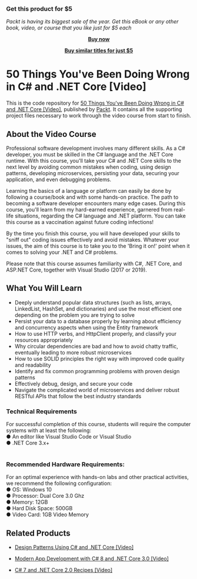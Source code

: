 
### Get this product for $5

<i>Packt is having its biggest sale of the year. Get this eBook or any other book, video, or course that you like just for $5 each</i>


<b><p align='center'>[Buy now](https://packt.link/9781789804683)</p></b>


<b><p align='center'>[Buy similar titles for just $5](https://subscription.packtpub.com/search)</p></b>


# 50 Things You've Been Doing Wrong in C# and .NET Core [Video]
This is the code repository for [50 Things You've Been Doing Wrong in C# and .NET Core [Video]](https://www.packtpub.com/programming/50-things-you-ve-been-doing-wrong-in-c-and-net-core-video), published by [Packt](https://www.packtpub.com/?utm_source=github). It contains all the supporting project files necessary to work through the video course from start to finish.
## About the Video Course
Professional software development involves many different skills. As a C# developer, you must be skilled in the C# language and the .NET Core runtime. With this course, you'll take your C# and .NET Core skills to the next level by avoiding common mistakes when coding, using design patterns, developing microservices, persisting your data, securing your application, and even debugging problems.

Learning the basics of a language or platform can easily be done by following a course/book and with some hands-on practice. The path to becoming a software developer encounters many edge cases. During this course, you'll learn from my hard-earned experience, garnered from real-life situations, regarding the C# language and .NET platform. You can take this course as a vaccination against future coding infections!

By the time you finish this course, you will have developed your skills to "sniff out" coding issues effectively and avoid mistakes. Whatever your issues, the aim of this course is to take you to the 'Bring it on!' point when it comes to solving your .NET and C# problems.

Please note that this course assumes familiarity with C#, .NET Core, and ASP.NET Core, together with Visual Studio (2017 or 2019).
<H2>What You Will Learn</H2>
<DIV class=book-info-will-learn-text>
<UL>
<LI>Deeply understand popular data structures (such as lists, arrays, LinkedList, HashSet, and dictionaries) and use the most efficient one depending on the problem you are trying to solve
<LI>Persist your data to a database properly by learning about efficiency and concurrency aspects when using the Entity framework
<LI>How to use HTTP verbs, and HttpClient properly, and classify your resources appropriately
<LI>Why circular dependencies are bad and how to avoid chatty traffic, eventually leading to more robust microservices
<LI>How to use SOLID principles the right way with improved code quality and readability
<LI>Identify and fix common programming problems with proven design patterns
<LI>Effectively debug, design, and secure your code
<LI>Navigate the complicated world of microservices and deliver robust RESTful APIs that follow the best industry standards
  </LI></UL></DIV>

### Technical Requirements
For successful completion of this course, students will require the computer systems with at least the following:<br/>
●	An editor like Visual Studio Code or Visual Studio<br/>
●	.NET Core 3.x+ <br/>
<br/>


### Recommended Hardware Requirements:<br/>
For an optimal experience with hands-on labs and other practical activities, we recommend the following configuration:
<br/>
●	OS: Windows 10<br/>
●	Processor: Dual Core 3.0 Ghz<br/>
●	Memory: 12GB<br/>
●	Hard Disk Space: 500GB<br/>
●	Video Card: 1GB Video Memory 




## Related Products
* [Design Patterns Using C# and .NET Core [Video]](https://www.packtpub.com/application-development/design-patterns-using-c-and-net-core-video)

* [Modern App Development with C# 8 and .NET Core 3.0 [Video]](https://www.packtpub.com/programming/modern-app-development-with-c-8-and-net-core-3-0-video)

* [C# 7 and .NET Core 2.0 Recipes [Video]](https://www.packtpub.com/application-development/c-7-and-net-core-20-recipes-video)
